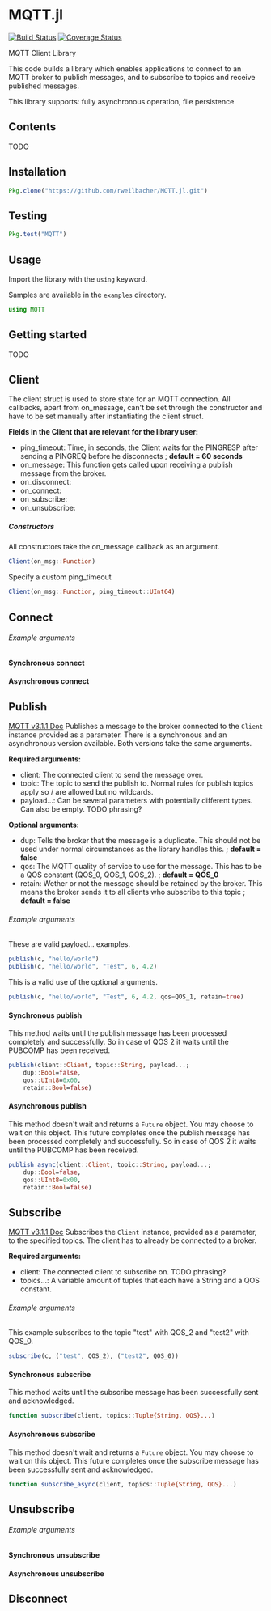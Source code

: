 # MQTT.jl

[![Build Status](https://travis-ci.org/rweilbacher/MQTT.jl.svg?branch=master)](https://travis-ci.org/rweilbacher/MQTT.jl)
[![Coverage Status](https://coveralls.io/repos/github/kivaari/MQTT.jl/badge.svg?branch=master)](https://coveralls.io/github/kivaari/MQTT.jl?branch=master)

MQTT Client Library

This code builds a library which enables applications to connect to an MQTT broker to publish messages, and to subscribe to topics and receive published messages.

This library supports: fully asynchronous operation, file persistence

Contents
--------
 TODO

Installation
------------
```julia
Pkg.clone("https://github.com/rweilbacher/MQTT.jl.git")
```
Testing
-------
```julia
Pkg.test("MQTT")
```
Usage
-----
Import the library with the `using` keyword.

Samples are available in the `examples` directory.
```julia
using MQTT
```

## Getting started
TODO

## Client
The client struct is used to store state for an MQTT connection. All callbacks, apart from on_message, can't be set through the constructor and have to be set manually after instantiating the client struct.

**Fields in the Client that are relevant for the library user:**
* ping_timeout: Time, in seconds, the Client waits for the PINGRESP after sending a PINGREQ before he disconnects ; **default = 60 seconds**
* on_message: This function gets called upon receiving a publish message from the broker.
* on_disconnect:
* on_connect: 
* on_subscribe:
* on_unsubscribe: 

##### Constructors
All constructors take the on_message callback as an argument.

```julia
Client(on_msg::Function)
```

Specify a custom ping_timeout
```julia
Client(on_msg::Function, ping_timeout::UInt64)
```

## Connect

###### Example arguments

#### Synchronous connect

#### Asynchronous connect

## Publish
[MQTT v3.1.1 Doc](http://docs.oasis-open.org/mqtt/mqtt/v3.1.1/os/mqtt-v3.1.1-os.html#_Toc398718037)
Publishes a message to the broker connected to the `Client` instance provided as a parameter. There is a synchronous and an asynchronous version available. Both versions take the same arguments.

**Required arguments:**
* client: The connected client to send the message over.
* topic: The topic to send the publish to. Normal rules for publish topics apply so / are allowed but no wildcards.
* payload...: Can be several parameters with potentially different types. Can also be empty. TODO phrasing?

**Optional arguments:**
* dup: Tells the broker that the message is a duplicate. This should not be used under normal circumstances as the library handles this. ; **default = false**
* qos: The MQTT quality of service to use for the message. This has to be a QOS constant (QOS_0, QOS_1, QOS_2). ; **default = QOS_0**
* retain: Wether or not the message should be retained by the broker. This means the broker sends it to all clients who subscribe to this topic ; **default = false**

###### Example arguments
These are valid payload... examples.
```julia
publish(c, "hello/world")
publish(c, "hello/world", "Test", 6, 4.2)
```

This is a valid use of the optional arguments.
```julia
publish(c, "hello/world", "Test", 6, 4.2, qos=QOS_1, retain=true)
```

#### Synchronous publish
This method waits until the publish message has been processed completely and successfully. So in case of QOS 2 it waits until the PUBCOMP has been received.

```julia
publish(client::Client, topic::String, payload...;
    dup::Bool=false,
    qos::UInt8=0x00,
    retain::Bool=false) 
```

#### Asynchronous publish
This method doesn't wait and returns a `Future` object. You may choose to wait on this object. This future completes once the publish message has been processed completely and successfully. So in case of QOS 2 it waits until the PUBCOMP has been received.

```julia
publish_async(client::Client, topic::String, payload...;
    dup::Bool=false,
    qos::UInt8=0x00,
    retain::Bool=false)
```

## Subscribe
[MQTT v3.1.1 Doc](http://docs.oasis-open.org/mqtt/mqtt/v3.1.1/os/mqtt-v3.1.1-os.html#_Toc398718063)
Subscribes the `Client` instance, provided as a parameter, to the specified topics. The client has to already be connected to a broker.

**Required arguments:**
* client: The connected client to subscribe on. TODO phrasing?
* topics...: A variable amount of tuples that each have a String and a QOS constant.

###### Example arguments
This example subscribes to the topic "test" with QOS_2 and "test2" with QOS_0.
```julia
subscribe(c, ("test", QOS_2), ("test2", QOS_0))
```

#### Synchronous subscribe
This method waits until the subscribe message has been successfully sent and acknowledged.

```julia
function subscribe(client, topics::Tuple{String, QOS}...)
```

#### Asynchronous subscribe
This method doesn't wait and returns a `Future` object. You may choose to wait on this object. This future completes once the subscribe message has been successfully sent and acknowledged.

```julia
function subscribe_async(client, topics::Tuple{String, QOS}...)
```

## Unsubscribe

###### Example arguments

#### Synchronous unsubscribe

#### Asynchronous unsubscribe

## Disconnect


```julia
```